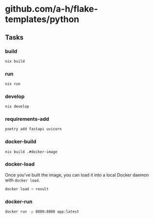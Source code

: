 # github.com/a-h/flake-templates/python

## Tasks

### build

```bash
nix build
```

### run

```bash
nix run
```

### develop

```bash
nix develop
```

### requirements-add

```bash
poetry add fastapi uvicorn
```

### docker-build

```bash
nix build .#docker-image
```

### docker-load

Once you've built the image, you can load it into a local Docker daemon with `docker load`.

```bash
docker load < result
```

### docker-run

```bash
docker run -p 8080:8080 app:latest
```
